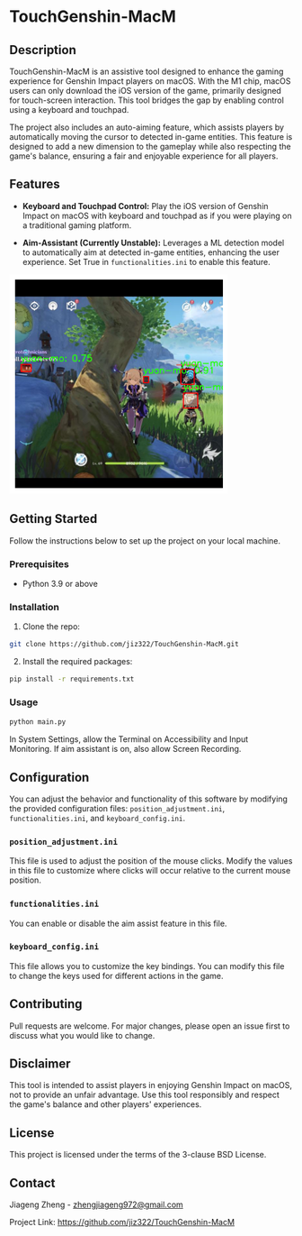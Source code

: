 # TouchGenshin-MacM

## Description

TouchGenshin-MacM is an assistive tool designed to enhance the gaming experience for Genshin Impact players on macOS. With the M1 chip, macOS users can only download the iOS version of the game, primarily designed for touch-screen interaction. This tool bridges the gap by enabling control using a keyboard and touchpad.

The project also includes an auto-aiming feature, which assists players by automatically moving the cursor to detected in-game entities. This feature is designed to add a new dimension to the gameplay while also respecting the game's balance, ensuring a fair and enjoyable experience for all players.

## Features

- **Keyboard and Touchpad Control:** Play the iOS version of Genshin Impact on macOS with keyboard and touchpad as if you were playing on a traditional gaming platform.

- **Aim-Assistant (Currently Unstable):** Leverages a ML detection model to automatically aim at detected in-game entities, enhancing the user experience. Set True in `functionalities.ini` to enable this feature.

![Aim-Assistant](https://github.com/jiz322/TouchGenshin-MacM/blob/main/accessories/yuanmo_detect.png)

## Getting Started

Follow the instructions below to set up the project on your local machine.

### Prerequisites

- Python 3.9 or above

### Installation

1. Clone the repo:

```bash
git clone https://github.com/jiz322/TouchGenshin-MacM.git
```

2. Install the required packages:

```bash
pip install -r requirements.txt
```

### Usage

```bash
python main.py
```

In System Settings, allow the Terminal on Accessibility and Input Monitoring. If aim assistant is on, also allow Screen Recording.

## Configuration

You can adjust the behavior and functionality of this software by modifying the provided configuration files: `position_adjustment.ini`, `functionalities.ini`, and `keyboard_config.ini`. 

### `position_adjustment.ini`

This file is used to adjust the position of the mouse clicks. Modify the values in this file to customize where clicks will occur relative to the current mouse position.

### `functionalities.ini`

You can enable or disable the aim assist feature in this file.

### `keyboard_config.ini`

This file allows you to customize the key bindings. You can modify this file to change the keys used for different actions in the game.

## Contributing

Pull requests are welcome. For major changes, please open an issue first to discuss what you would like to change.

## Disclaimer

This tool is intended to assist players in enjoying Genshin Impact on macOS, not to provide an unfair advantage. Use this tool responsibly and respect the game's balance and other players' experiences.

## License

This project is licensed under the terms of the 3-clause BSD License.

## Contact

Jiageng Zheng - zhengjiageng972@gmail.com

Project Link: https://github.com/jiz322/TouchGenshin-MacM